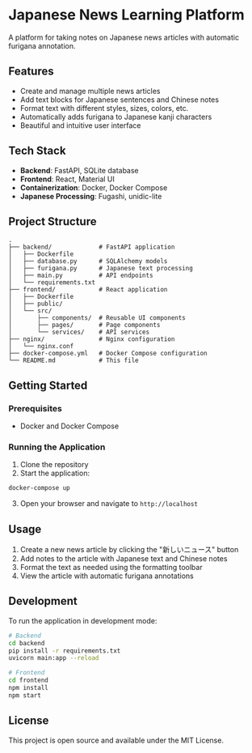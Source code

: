 # Japanese News Learning Platform

A platform for taking notes on Japanese news articles with automatic furigana annotation.

## Features

- Create and manage multiple news articles
- Add text blocks for Japanese sentences and Chinese notes
- Format text with different styles, sizes, colors, etc.
- Automatically adds furigana to Japanese kanji characters
- Beautiful and intuitive user interface

## Tech Stack

- **Backend**: FastAPI, SQLite database
- **Frontend**: React, Material UI
- **Containerization**: Docker, Docker Compose
- **Japanese Processing**: Fugashi, unidic-lite

## Project Structure

```
.
├── backend/             # FastAPI application
│   ├── Dockerfile
│   ├── database.py      # SQLAlchemy models
│   ├── furigana.py      # Japanese text processing
│   ├── main.py          # API endpoints
│   └── requirements.txt
├── frontend/            # React application
│   ├── Dockerfile
│   ├── public/
│   └── src/
│       ├── components/  # Reusable UI components
│       ├── pages/       # Page components
│       └── services/    # API services
├── nginx/               # Nginx configuration
│   └── nginx.conf
├── docker-compose.yml   # Docker Compose configuration
└── README.md            # This file
```

## Getting Started

### Prerequisites

- Docker and Docker Compose

### Running the Application

1. Clone the repository
2. Start the application:

```bash
docker-compose up
```

3. Open your browser and navigate to `http://localhost`

## Usage

1. Create a new news article by clicking the "新しいニュース" button
2. Add notes to the article with Japanese text and Chinese notes
3. Format the text as needed using the formatting toolbar
4. View the article with automatic furigana annotations

## Development

To run the application in development mode:

```bash
# Backend
cd backend
pip install -r requirements.txt
uvicorn main:app --reload

# Frontend
cd frontend
npm install
npm start
```

## License

This project is open source and available under the MIT License. 